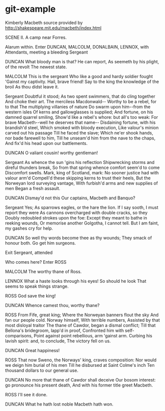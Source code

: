 # git-example
Kimberly
Macbeth source provided by http://shakespeare.mit.edu/macbeth/index.html

SCENE II. A camp near Forres.

Alarum within. Enter DUNCAN, MALCOLM, DONALBAIN, LENNOX, with Attendants, meeting a bleeding Sergeant

DUNCAN
What bloody man is that? He can report,
As seemeth by his plight, of the revolt
The newest state.

MALCOLM
This is the sergeant
Who like a good and hardy soldier fought
'Gainst my captivity. Hail, brave friend!
Say to the king the knowledge of the broil
As thou didst leave it.

Sergeant
Doubtful it stood;
As two spent swimmers, that do cling together
And choke their art. The merciless Macdonwald--
Worthy to be a rebel, for to that
The multiplying villanies of nature
Do swarm upon him--from the western isles
Of kerns and gallowglasses is supplied;
And fortune, on his damned quarrel smiling,
Show'd like a rebel's whore: but all's too weak:
For brave Macbeth--well he deserves that name--
Disdaining fortune, with his brandish'd steel,
Which smoked with bloody execution,
Like valour's minion carved out his passage
Till he faced the slave;
Which ne'er shook hands, nor bade farewell to him,
Till he unseam'd him from the nave to the chaps,
And fix'd his head upon our battlements.

DUNCAN
O valiant cousin! worthy gentleman!

Sergeant
As whence the sun 'gins his reflection
Shipwrecking storms and direful thunders break,
So from that spring whence comfort seem'd to come
Discomfort swells. Mark, king of Scotland, mark:
No sooner justice had with valour arm'd
Compell'd these skipping kerns to trust their heels,
But the Norweyan lord surveying vantage,
With furbish'd arms and new supplies of men
Began a fresh assault.

DUNCAN
Dismay'd not this
Our captains, Macbeth and Banquo?

Sergeant
Yes;
As sparrows eagles, or the hare the lion.
If I say sooth, I must report they were
As cannons overcharged with double cracks, so they
Doubly redoubled strokes upon the foe:
Except they meant to bathe in reeking wounds,
Or memorise another Golgotha,
I cannot tell.
But I am faint, my gashes cry for help.

DUNCAN
So well thy words become thee as thy wounds;
They smack of honour both. Go get him surgeons.

Exit Sergeant, attended

Who comes here?
Enter ROSS

MALCOLM
The worthy thane of Ross.

LENNOX
What a haste looks through his eyes! So should he look
That seems to speak things strange.

ROSS
God save the king!

DUNCAN
Whence camest thou, worthy thane?

ROSS
From Fife, great king;
Where the Norweyan banners flout the sky
And fan our people cold. Norway himself,
With terrible numbers,
Assisted by that most disloyal traitor
The thane of Cawdor, began a dismal conflict;
Till that Bellona's bridegroom, lapp'd in proof,
Confronted him with self-comparisons,
Point against point rebellious, arm 'gainst arm.
Curbing his lavish spirit: and, to conclude,
The victory fell on us.

DUNCAN
Great happiness!

ROSS
That now
Sweno, the Norways' king, craves composition:
Nor would we deign him burial of his men
Till he disbursed at Saint Colme's inch
Ten thousand dollars to our general use.

DUNCAN
No more that thane of Cawdor shall deceive
Our bosom interest: go pronounce his present death,
And with his former title greet Macbeth.

ROSS
I'll see it done.

DUNCAN
What he hath lost noble Macbeth hath won.
